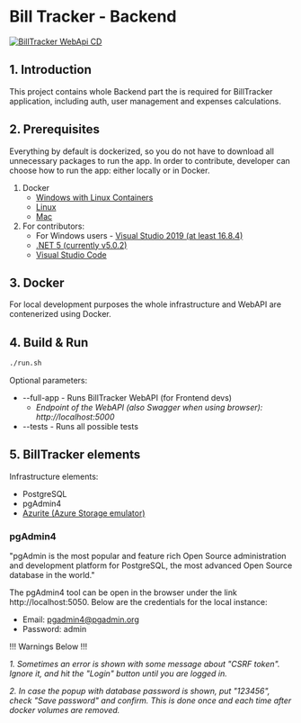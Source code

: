 # Bill Tracker - Backend

[![BillTracker WebApi CD](https://github.com/billtracker/billtracker-backend/actions/workflows/cd.yml/badge.svg)](https://github.com/billtracker/billtracker-backend/actions/workflows/cd.yml)

## 1. Introduction
This project contains whole Backend part the is required for BillTracker application, including auth, user management and expenses calculations.

## 2. Prerequisites
Everything by default is dockerized, so you do not have to download all unnecessary packages to run the app. In order to contribute, developer can choose how to 
run the app: either locally or in Docker.

1. Docker
    - [Windows with Linux Containers](https://docs.docker.com/docker-for-windows/install/)
    - [Linux](https://docs.docker.com/engine/install/ubuntu/)
    - [Mac](https://docs.docker.com/docker-for-mac/install/)
2. For contributors:
    - For Windows users - [Visual Studio 2019 (at least 16.8.4)](https://visualstudio.microsoft.com/pl/vs/)
    - [.NET 5 (currently v5.0.2)](https://dotnet.microsoft.com/download/dotnet/5.0)
    - [Visual Studio Code](https://code.visualstudio.com/)

## 3. Docker
For local development purposes the whole infrastructure and WebAPI are contenerized using Docker.

## 4. Build & Run

``` bash
./run.sh
```

Optional parameters:
* --full-app - Runs BillTracker WebAPI (for Frontend devs)
    * _Endpoint of the WebAPI (also Swagger when using browser): http://localhost:5000_
* --tests - Runs all possible tests

## 5. BillTracker elements

Infrastructure elements:
- PostgreSQL
- pgAdmin4
- [Azurite (Azure Storage emulator)](https://docs.microsoft.com/pl-pl/azure/storage/common/storage-use-azurite)

### pgAdmin4
"pgAdmin is the most popular and feature rich Open Source administration and development platform for PostgreSQL, the most advanced Open Source database in the world."

The pgAdmin4 tool can be open in the browser under the link http://localhost:5050. Below are the credentials for the local instance:
- Email: pgadmin4@pgadmin.org
- Password: admin

!!! Warnings Below !!!

_1. Sometimes an error is shown with some message about "CSRF token". Ignore it, and hit the "Login" button until you are logged in._

_2. In case the popup with database password is shown, put "123456", check "Save password" and confirm. This is done once and each time after docker volumes are removed._
